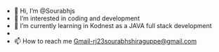 - 👋 Hi, I’m @Sourabhjs
- 👀 I’m interested in coding and development
- 🌱 I’m currently learning in Kodnest as a JAVA full stack development 
- 
- 📫 How to reach me Gmail-rj23sourabhshiraguppe@gmail.com

<!---
Sourabhjs/Sourabhjs is a ✨ special ✨ repository because its `README.md` (this file) appears on your GitHub profile.
You can click the Preview link to take a look at your changes.
--->
